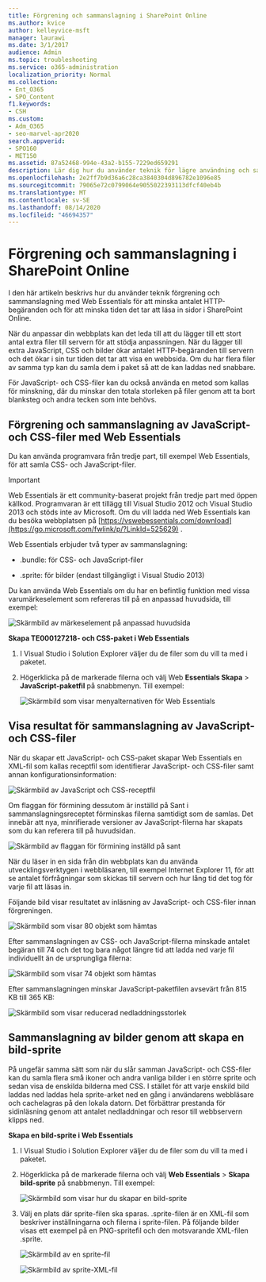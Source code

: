```yaml
---
title: Förgrening och sammanslagning i SharePoint Online
ms.author: kvice
author: kelleyvice-msft
manager: laurawi
ms.date: 3/1/2017
audience: Admin
ms.topic: troubleshooting
ms.service: o365-administration
localization_priority: Normal
ms.collection:
- Ent_O365
- SPO_Content
f1.keywords:
- CSH
ms.custom:
- Adm_O365
- seo-marvel-apr2020
search.appverid:
- SPO160
- MET150
ms.assetid: 87a52468-994e-43a2-b155-7229ed659291
description: Lär dig hur du använder teknik för lägre användning och sammanslagning med Web Essentials för att minska HTTP-begäranden och den tid det tar att läsa in sidor i SharePoint Online.
ms.openlocfilehash: 2e2ff7b9d36a6c28ca3840304d896782e1096e85
ms.sourcegitcommit: 79065e72c0799064e9055022393113dfcf40eb4b
ms.translationtype: MT
ms.contentlocale: sv-SE
ms.lasthandoff: 08/14/2020
ms.locfileid: "46694357"
---
```

# <a name="minification-and-bundling-in-sharepoint-online"></a>Förgrening och sammanslagning i SharePoint Online

I den här artikeln beskrivs hur du använder teknik förgrening och sammanslagning med Web Essentials för att minska antalet HTTP-begäranden och för att minska tiden det tar att läsa in sidor i SharePoint Online.
  
När du anpassar din webbplats kan det leda till att du lägger till ett stort antal extra filer till servern för att stödja anpassningen. När du lägger till extra JavaScript, CSS och bilder ökar antalet HTTP-begäranden till servern och det ökar i sin tur tiden det tar att visa en webbsida. Om du har flera filer av samma typ kan du samla dem i paket så att de kan laddas ned snabbare.
  
För JavaScript- och CSS-filer kan du också använda en metod som kallas för minskning, där du minskar den totala storleken på filer genom att ta bort blanksteg och andra tecken som inte behövs.
  
## <a name="minification-and-bundling-javascript-and-css-files-with-web-essentials"></a>Förgrening och sammanslagning av JavaScript- och CSS-filer med Web Essentials

Du kan använda programvara från tredje part, till exempel Web Essentials, för att samla CSS- och JavaScript-filer.
  
> [!IMPORTANT]
> Web Essentials är ett community-baserat projekt från tredje part med öppen källkod. Programvaran är ett tillägg till Visual Studio 2012 och Visual Studio 2013 och stöds inte av Microsoft. Om du vill ladda ned Web Essentials kan du besöka webbplatsen på [https://vswebessentials.com/download](https://go.microsoft.com/fwlink/p/?LinkId=525629) . 
  
Web Essentials erbjuder två typer av sammanslagning:
  
- .bundle: för CSS- och JavaScript-filer
    
- .sprite: för bilder (endast tillgängligt i Visual Studio 2013)
    
Du kan använda Web Essentials om du har en befintlig funktion med vissa varumärkeselement som refereras till på en anpassad huvudsida, till exempel:
  
![Skärmbild av märkeselement på anpassad huvudsida](../media/3a6eba36-973d-482b-8556-a9394b8ba19f.png)
  
 **Skapa TE000127218- och CSS-paket i Web Essentials**
  
1. I Visual Studio i Solution Explorer väljer du de filer som du vill ta med i paketet.
    
2. Högerklicka på de markerade filerna och välj Web **Essentials Skapa** \> **JavaScript-paketfil** på snabbmenyn. Till exempel: 
    
    ![Skärmbild som visar menyalternativen för Web Essentials](../media/41aac84c-4538-4f78-b454-46e651f868a3.png)
  
## <a name="viewing-the-results-of-bundling-javascript-and-css-files"></a>Visa resultat för sammanslagning av JavaScript- och CSS-filer

När du skapar ett JavaScript- och CSS-paket skapar Web Essentials en XML-fil som kallas receptfil som identifierar JavaScript- och CSS-filer samt annan konfigurationsinformation: 
  
![Skärmbild av JavaScript och CSS-receptfil](../media/7ba891f8-52d8-467b-a0f6-b062dd1137a4.png)
  
Om flaggan för förmining dessutom är inställd på Sant i sammanslagningsreceptet förminskas filerna samtidigt som de samlas. Det innebär att nya, minrifierade versioner av JavaScript-filerna har skapats som du kan referera till på huvudsidan.
  
![Skärmbild av flaggan för förmining inställd på sant](../media/50523af2-6412-4117-ac3d-5bd26f6d562e.png)
  
När du läser in en sida från din webbplats kan du använda utvecklingsverktygen i webbläsaren, till exempel Internet Explorer 11, för att se antalet förfrågningar som skickas till servern och hur lång tid det tog för varje fil att läsas in.
  
Följande bild visar resultatet av inläsning av JavaScript- och CSS-filer innan förgreningen.
  
![Skärmbild som visar 80 objekt som hämtas](../media/e2df3912-1923-46e6-8cf2-3015a31554e1.png)
  
Efter sammanslagningen av CSS- och JavaScript-filerna minskade antalet begäran till 74 och det tog bara något längre tid att ladda ned varje fil individuellt än de ursprungliga filerna:
  
![Skärmbild som visar 74 objekt som hämtas](../media/686c4387-70e8-4a74-9d45-059f33a91184.png)
  
Efter sammanslagningen minskar JavaScript-paketfilen avsevärt från 815 KB till 365 KB:
  
![Skärmbild som visar reducerad nedladdningsstorlek](../media/5e7dbd98-faff-4f68-b320-108fb252e395.png)
  
## <a name="bundling-images-by-creating-an-image-sprite"></a>Sammanslagning av bilder genom att skapa en bild-sprite

På ungefär samma sätt som när du slår samman JavaScript- och CSS-filer kan du samla flera små ikoner och andra vanliga bilder i en större sprite och sedan visa de enskilda bilderna med CSS. I stället för att varje enskild bild laddas ned laddas hela sprite-arket ned en gång i användarens webbläsare och cachelagras på den lokala datorn. Det förbättrar prestanda för sidinläsning genom att antalet nedladdningar och resor till webbservern klipps ned.
  
 **Skapa en bild-sprite i Web Essentials**
  
1. I Visual Studio i Solution Explorer väljer du de filer som du vill ta med i paketet.
    
2. Högerklicka på de markerade filerna och välj **Web Essentials** \> **Skapa bild-sprite** på snabbmenyn. Till exempel: 
    
    ![Skärmbild som visar hur du skapar en bild-sprite](../media/de0fe741-4ef7-4e3b-bafa-ef9f4822dac6.png)
  
3. Välj en plats där sprite-filen ska sparas. .sprite-filen är en XML-fil som beskriver inställningarna och filerna i sprite-filen. På följande bilder visas ett exempel på en PNG-spritefil och den motsvarande XML-filen .sprite.
    
    ![Skärmbild av en sprite-fil](../media/0876bb2a-d1b9-4169-8e95-9c290d628d90.png)
  
    ![Skärmbild av sprite-XML-fil](../media/d1f94776-280d-4d56-abb5-384f145d9989.png)
  

